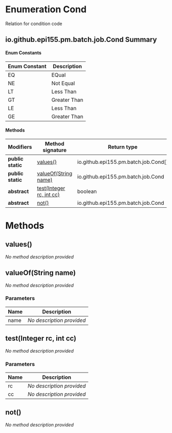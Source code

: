 Enumeration Cond
================
Relation for condition code

io.github.epi155.pm.batch.job.Cond Summary
-------
#### Enum Constants
| Enum Constant | Description  |
| ------------- | ------------ |
| EQ            | EQual        |
| NE            | Not Equal    |
| LT            | Less Than    |
| GT            | Greater Than |
| LE            | Less Than    |
| GE            | Greater Than |
#### Methods
| Modifiers         | Method signature                                   | Return type                          |
| ----------------- | -------------------------------------------------- | ------------------------------------ |
| **public static** | [values()](#values)                                | io.github.epi155.pm.batch.job.Cond[] |
| **public static** | [valueOf(String name)](#valueofstring-name)        | io.github.epi155.pm.batch.job.Cond   |
| **abstract**      | [test(Integer rc, int cc)](#testinteger-rc-int-cc) | boolean                              |
| **abstract**      | [not()](#not)                                      | io.github.epi155.pm.batch.job.Cond   |

Methods
=======
values()
--------
*No method description provided*


valueOf(String name)
--------------------
*No method description provided*

### Parameters

| Name | Description               |
| ---- | ------------------------- |
| name | *No description provided* |

test(Integer rc, int cc)
------------------------
*No method description provided*

### Parameters

| Name | Description               |
| ---- | ------------------------- |
| rc   | *No description provided* |
| cc   | *No description provided* |

not()
-----
*No method description provided*


